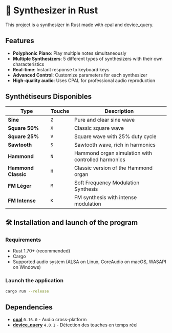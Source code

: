 # 🎹 Synthesizer in Rust

This project is a synthesizer in Rust made with cpal and device_query.

## Features

- **Polyphonic Piano**: Play multiple notes simultaneously
- **Multiple Synthesizers**: 5 different types of synthesizers with their own characteristics
- **Real-time**: Instant response to keyboard keys
- **Advanced Control**: Customize parameters for each synthesizer
- **High-quality audio**: Uses CPAL for professional audio reproduction

## Synthétiseurs Disponibles

| Type                | Touche  | Description                                             |
|---------------------|---------|---------------------------------------------------------|
| **Sine**            |   `Z`   | Pure and clear sine wave                                |
| **Square 50%**      |   `X`   | Classic square wave                                     |
| **Square 25%**      |   `V`   | Square wave with 25% duty cycle                         |
| **Sawtooth**        |   `S`   | Sawtooth wave, rich in harmonics                        |
| **Hammond**         |   `N`   | Hammond organ simulation with controlled harmonics      |
| **Hammond Classic** |   `H`   | Classic version of the Hammond organ                    |
| **FM Léger**        |   `M`   | Soft Frequency Modulation Synthesis                     |
| **FM Intense**      |   `K`   | FM synthesis with intense modulation                    |


## 🛠️ Installation and launch of the program 

### Requirements
- Rust 1.70+ (recommended)
- Cargo
- Supported audio system (ALSA on Linux, CoreAudio on macOS, WASAPI on Windows)

### Launch the application
```bash
cargo run --release
```

## Dependencies

- **[cpal](https://crates.io/crates/cpal)** `0.16.0` - Audio cross-platform
- **[device_query](https://crates.io/crates/device_query)** `4.0.1` - Détection des touches en temps réel
